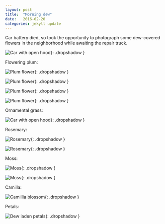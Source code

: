 ```yaml
---
layout: post
title:  "Morning dew"
date:   2016-02-20
categories: jekyll update
---
```

Car battery died, so took the opportunity to photograph some dew-covered flowers in the neighborhood while awaiting the repair truck.   

![Car with open hood](/images/2016-02-20-dew/car.png){: .dropshadow }  

Flowering plum:  

![Plum flower](/images/2016-02-20-dew/plum1.png){: .dropshadow }  

![Plum flower](/images/2016-02-20-dew/plum2.png){: .dropshadow }  

![Plum flower](/images/2016-02-20-dew/plum3.png){: .dropshadow }  

![Plum flower](/images/2016-02-20-dew/plum4.png){: .dropshadow }  

Ornamental grass:  

![Car with open hood](/images/2016-02-20-dew/grass.png){: .dropshadow }  

Rosemary:  

![Rosemary](/images/2016-02-20-dew/rosemary.png){: .dropshadow }  

![Rosemary](/images/2016-02-20-dew/rosemary2.png){: .dropshadow }  

Moss:  

![Moss](/images/2016-02-20-dew/moss1.png){: .dropshadow }  

![Moss](/images/2016-02-20-dew/moss2.png){: .dropshadow }  

Camilla:  

![Camillia blossom](/images/2016-02-20-dew/camillia.png){: .dropshadow }  

Petals:  

![Dew laden petals](/images/2016-02-20-dew/petals_dew.png){: .dropshadow }  




